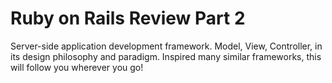 # Ruby on Rails Review Part 2

Server-side application development framework.
Model, View, Controller, in its design philosophy and paradigm.
Inspired many similar frameworks, this will follow you wherever you go!
